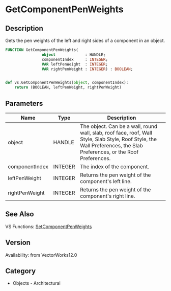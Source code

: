 # GetComponentPenWeights

## Description
Gets the pen weights of the left and right sides of a component in an object.

```pascal
FUNCTION GetComponentPenWeights(
				object             : HANDLE;
				componentIndex     : INTEGER;
				VAR leftPenWeight  : INTEGER;
				VAR rightPenWeight : INTEGER) : BOOLEAN;
```

```python

def vs.GetComponentPenWeights(object, componentIndex):
    return (BOOLEAN, leftPenWeight, rightPenWeight)
```

## Parameters
|Name|Type|Description|
|---|---|---|
|object|HANDLE|The object. Can be a wall, round wall, slab, roof face, roof, Wall Style, Slab Style, Roof Style, the Wall Preferences, the Slab Preferences, or the Roof Preferences.|
|componentIndex|INTEGER|The index of the component.|
|leftPenWeight|INTEGER|Returns the pen weight of the component's left line.|
|rightPenWeight|INTEGER|Returns the pen weight of the component's right line.|

## See Also
VS Functions:
[SetComponentPenWeights](SetComponentPenWeights.md)

## Version
Availability: from VectorWorks12.0
## Category
* Objects - Architectural


